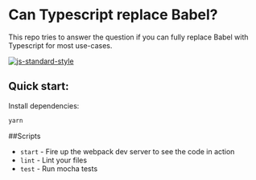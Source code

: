 # Can Typescript replace Babel?
This repo tries to answer the question if you can fully replace Babel with Typescript for most use-cases.

[![js-standard-style](https://img.shields.io/badge/code%20style-standard-brightgreen.svg)](http://standardjs.com)

## Quick start:

Install dependencies:

```bash
yarn
```

##Scripts

* `start` - Fire up the webpack dev server to see the code in action
* `lint` - Lint your files
* `test` - Run mocha tests
